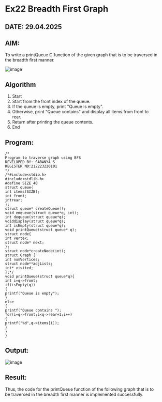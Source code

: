 # Ex22 Breadth First Graph
## DATE: 29.04.2025
## AIM:
To write a printQueue C function of the given graph that is to be traversed in the breadth first manner.

![image](https://github.com/user-attachments/assets/f483f48c-6af0-4027-a993-01c108a50933)


## Algorithm
1. Start
2. Start from the front index of the queue.
3. If the queue is empty, print "Queue is empty".
4. Otherwise, print "Queue contains" and display all items from front to rear.
5. Return after printing the queue contents.
6. End

## Program:
```
/*
Program to traverse graph using BFS
DEVELOPED BY: SARANYA S
REGISTER NO:212223220101
*/
/*#include<stdio.h>
#include<stdlib.h>
#define SIZE 40
struct queue{
int items[SIZE];
int front;
intrear;
};
struct queue* createQueue();
void enqueue(struct queue*q, int);
int dequeue(struct queue*q);
voiddisplay(struct queue*q);
int isEmpty(struct queue*q);
void printQueue(struct queue* q);
struct node{
int vertex;
struct node* next;
};
struct node*createNode(int);
struct Graph {
int numVertices;
struct node**adjLists;
int* visited;
};*/
void printQueue(struct queue*q){
int i=q->front;
if(isEmpty(q))
{
printf("Queue is empty");
}
else
{
printf("Queue contains ");
for(i=q->front;i<q->rear+1;i++)
{
printf("%d",q->items[i]);
}
}
}

```

## Output:

![image](https://github.com/user-attachments/assets/bf5d2d1a-8612-4e4d-ae68-83fd42953de7)


## Result:
Thus, the code for the printQueue function of the following graph that is to be traversed in the breadth first manner is implemented successfully.
